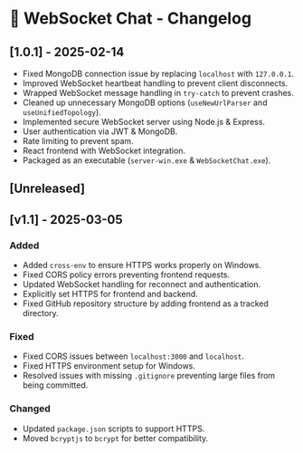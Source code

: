 # 📝 WebSocket Chat - Changelog

## [1.0.1] - 2025-02-14
- Fixed MongoDB connection issue by replacing `localhost` with `127.0.0.1`.
- Improved WebSocket heartbeat handling to prevent client disconnects.
- Wrapped WebSocket message handling in `try-catch` to prevent crashes.
- Cleaned up unnecessary MongoDB options (`useNewUrlParser` and `useUnifiedTopology`).
- Implemented secure WebSocket server using Node.js & Express.
- User authentication via JWT & MongoDB.
- Rate limiting to prevent spam.
- React frontend with WebSocket integration.
- Packaged as an executable (`server-win.exe` & `WebSocketChat.exe`).


## [Unreleased]

## [v1.1] - 2025-03-05
### Added
- Added `cross-env` to ensure HTTPS works properly on Windows.
- Fixed CORS policy errors preventing frontend requests.
- Updated WebSocket handling for reconnect and authentication.
- Explicitly set HTTPS for frontend and backend.
- Fixed GitHub repository structure by adding frontend as a tracked directory.

### Fixed
- Fixed CORS issues between `localhost:3000` and `localhost`.
- Fixed HTTPS environment setup for Windows.
- Resolved issues with missing `.gitignore` preventing large files from being committed.

### Changed
- Updated `package.json` scripts to support HTTPS.
- Moved `bcryptjs` to `bcrypt` for better compatibility.
